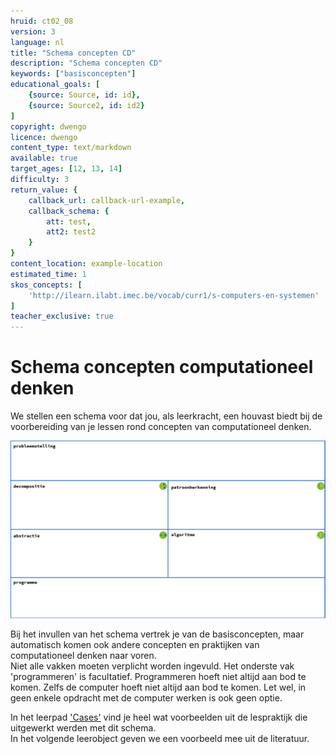 ```yaml
---
hruid: ct02_08
version: 3
language: nl
title: "Schema concepten CD"
description: "Schema concepten CD"
keywords: ["basisconcepten"]
educational_goals: [
    {source: Source, id: id}, 
    {source: Source2, id: id2}
]
copyright: dwengo
licence: dwengo
content_type: text/markdown
available: true
target_ages: [12, 13, 14]
difficulty: 3
return_value: {
    callback_url: callback-url-example,
    callback_schema: {
        att: test,
        att2: test2
    }
}
content_location: example-location
estimated_time: 1
skos_concepts: [
    'http://ilearn.ilabt.imec.be/vocab/curr1/s-computers-en-systemen'
]
teacher_exclusive: true
---
```

# Schema concepten computationeel denken

We stellen een schema voor dat jou, als leerkracht, een houvast biedt bij de voorbereiding van je lessen rond concepten van computationeel denken.

![Schema basisconcepten](embed/schema.png "Schema basisconcepten CD")

Bij het invullen van het schema vertrek je van de basisconcepten, maar automatisch komen ook andere concepten en praktijken van computationeel denken naar voren.<br>
Niet alle vakken moeten verplicht worden ingevuld. Het onderste vak 'programmeren' is facultatief. Programmeren hoeft niet altijd aan bod te komen. Zelfs de computer hoeft niet altijd aan bod te komen. Let wel, in geen enkele opdracht met de computer werken is ook geen optie.  

In het leerpad ['Cases'](https://www.dwengo.org/learning-path.html?hruid=ct6_cases&language=nl&te=true&source_page=%2Fcomputational_thinking%2F&source_title=%20Computationeel%20Denken#ct_cases0;nl;3) vind je heel wat voorbeelden uit de lespraktijk die uitgewerkt werden met dit schema. <br>
In het volgende leerobject geven we een voorbeeld mee uit de literatuur.


